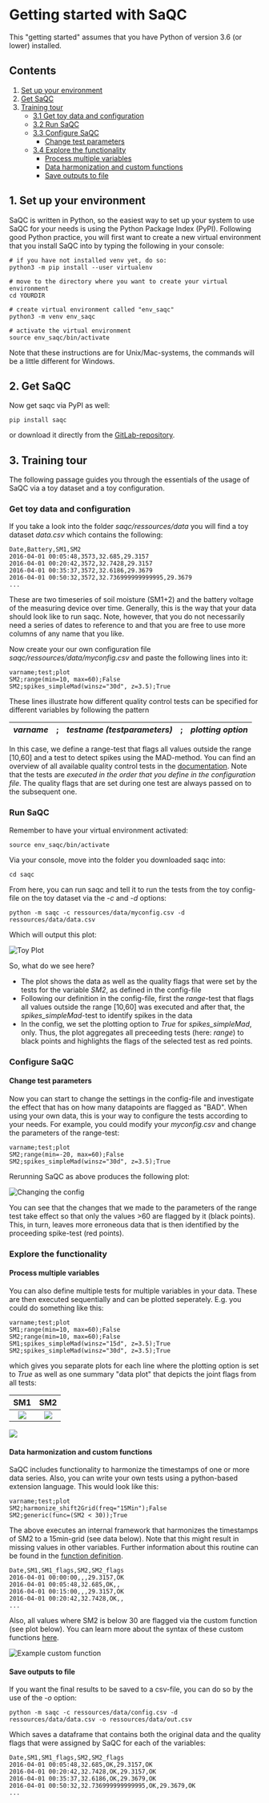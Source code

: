 # Getting started with SaQC

This "getting started" assumes that you have Python of version 3.6 (or lower) installed.

## Contents

1. [Set up your environment](#1-set-up-your-environment)
2. [Get SaQC](#2-get-saqc)
3. [Training tour](#3-training-tour) 
	* [3.1 Get toy data and configuration](#get-toy-data-and-configuration)
	* [3.2 Run SaQC](#run-saqc)
	* [3.3 Configure SaQC](#configure-saqc)
	    * [Change test parameters](#change-test-parameters)
	* [3.4 Explore the functionality](#explore-the-functionality)
		* [Process multiple variables](#process-multiple-variables)
		* [Data harmonization and custom functions](#data-harmonization-and-custom-functions)
		* [Save outputs to file](#save-outputs-to-file)




## 1. Set up your environment

SaQC is written in Python, so the easiest way to set up your system to use SaQC for your needs is using the Python Package Index (PyPI). Following good Python practice, you will first want to create a new virtual environment that you install SaQC into by typing the following in your console:
	
	# if you have not installed venv yet, do so:
	python3 -m pip install --user virtualenv
	
	# move to the directory where you want to create your virtual environment
	cd YOURDIR
	
	# create virtual environment called "env_saqc"
	python3 -m venv env_saqc
	
	# activate the virtual environment
	source env_saqc/bin/activate

Note that these instructions are for Unix/Mac-systems, the commands will be a little different for Windows.

## 2. Get SaQC

Now get saqc via PyPI as well:

	pip install saqc

or download it directly from the [GitLab-repository](https://git.ufz.de/rdm/saqc).

## 3. Training tour

The following passage guides you through the essentials of the usage of SaQC via a toy dataset and a toy configuration.

### Get toy data and configuration

If you take a look into the folder *saqc/ressources/data* you will find a toy dataset *data.csv* which contains the following:

	Date,Battery,SM1,SM2
	2016-04-01 00:05:48,3573,32.685,29.3157
	2016-04-01 00:20:42,3572,32.7428,29.3157
	2016-04-01 00:35:37,3572,32.6186,29.3679
	2016-04-01 00:50:32,3572,32.736999999999995,29.3679
	...

These are two timeseries of soil moisture (SM1+2) and the battery voltage of the measuring device over time. Generally, this is the way that your data should look like to run saqc. Note, however, that you do not necessarily need a series of dates to reference to and that you are free to use more columns of any name that you like.

Now create your our own configuration file *saqc/ressources/data/myconfig.csv* and paste the following lines into it:
	
	varname;test;plot
	SM2;range(min=10, max=60);False
	SM2;spikes_simpleMad(winsz="30d", z=3.5);True

These lines illustrate how different quality control tests can be specified for different variables by following the pattern

*varname*|;| *testname (testparameters)*|;| *plotting option*|
:---------------|:------|:------|:----|:--|

In this case, we define a range-test that flags all values outside the range [10,60] and a test to detect spikes using the MAD-method. You can find an overview of all available quality control tests in the [documentation](FunctionDescriptions.md). Note that the tests are _executed in the order that you define in the configuration file_. The quality flags that are set during one test are always passed on to the subsequent one.

### Run SaQC

Remember to have your virtual environment activated:

	source env_saqc/bin/activate

Via your console, move into the folder you downloaded saqc into:

	cd saqc

From here, you can run saqc and tell it to run the tests from the toy config-file on the toy dataset via the *-c* and *-d* options:

	python -m saqc -c ressources/data/myconfig.csv -d ressources/data/data.csv

Which will output this plot:

![Toy Plot](images/example_plot_1.png "Toy Plot")

So, what do we see here?

* The plot shows the data as well as the quality flags that were set by the tests for the variable *SM2*, as defined in the config-file
* Following our definition in the config-file, first the *range*-test that flags all values outside the range [10,60] was executed and after that, the *spikes_simpleMad*-test to identify spikes in the data
*  In the config, we set the plotting option to *True* for *spikes_simpleMad*, only. Thus, the plot aggregates all preceeding tests (here: *range*) to black points and highlights the flags of the selected test as red points.

### Configure SaQC

#### Change test parameters
Now you can start to change the settings in the config-file and investigate the effect that has on how many datapoints are flagged as "BAD". When using your own data, this is your way to configure the tests according to your needs. For example, you could modify your *myconfig.csv* and change the parameters of the range-test:
	
	varname;test;plot
	SM2;range(min=-20, max=60);False
	SM2;spikes_simpleMad(winsz="30d", z=3.5);True
Rerunning SaQC as above produces the following plot:

![Changing the config](images/example_plot_2.png "Changing the config")

You can see that the changes that we made to the parameters of the range test take effect so that only the values >60 are flagged by it (black points). This, in turn, leaves more erroneous data that is then identified by the proceeding spike-test (red points).

### Explore the functionality
#### Process multiple variables
You can also define multiple tests for multiple variables in your data. These are then executed sequentially and can be plotted seperately. E.g. you could do something like this:

	varname;test;plot
	SM1;range(min=10, max=60);False
	SM2;range(min=10, max=60);False
	SM1;spikes_simpleMad(winsz="15d", z=3.5);True
	SM2;spikes_simpleMad(winsz="30d", z=3.5);True

which gives you separate plots for each line where the plotting option is set to *True* as well as one summary "data plot" that depicts the joint flags from all tests:

SM1         |  SM2
:-------------------------:|:-------------------------:
![](images/example_plot_31.png)  |  ![](images/example_plot_32.png)

![](images/example_plot_33.png)

#### Data harmonization and custom functions

SaQC includes functionality to harmonize the timestamps of one or more data series. Also, you can write your own tests using a python-based extension language. This would look like this:

	varname;test;plot
	SM2;harmonize_shift2Grid(freq="15Min");False
	SM2;generic(func=(SM2 < 30));True

The above executes an internal framework that harmonizes the timestamps of SM2 to a 15min-grid (see data below). Note that this might result in missing values in other variables. Further information about this routine can be found in the [function definition](docs/FunctionDescriptions.md).

	Date,SM1,SM1_flags,SM2,SM2_flags
	2016-04-01 00:00:00,,,29.3157,OK
	2016-04-01 00:05:48,32.685,OK,,
	2016-04-01 00:15:00,,,29.3157,OK
	2016-04-01 00:20:42,32.7428,OK,,
	...

Also, all values where SM2 is below 30 are flagged via the custom function (see plot below). You can learn more about the syntax of these custom functions [here](docs/GenericTests.md).

![Example custom function](images/example_plot_4.png "Example custom function")

#### Save outputs to file
If you want the final results to be saved to a csv-file, you can do so by the use of the *-o* option:

	python -m saqc -c ressources/data/config.csv -d ressources/data/data.csv -o ressources/data/out.csv 

Which saves a dataframe that contains both the original data and the quality flags that were assigned by SaQC for each of the variables:

	Date,SM1,SM1_flags,SM2,SM2_flags
	2016-04-01 00:05:48,32.685,OK,29.3157,OK
	2016-04-01 00:20:42,32.7428,OK,29.3157,OK
	2016-04-01 00:35:37,32.6186,OK,29.3679,OK
	2016-04-01 00:50:32,32.736999999999995,OK,29.3679,OK
	...

